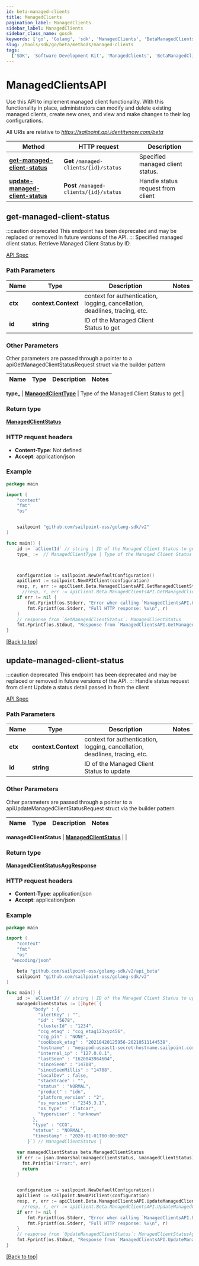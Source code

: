 ```yaml
---
id: beta-managed-clients
title: ManagedClients
pagination_label: ManagedClients
sidebar_label: ManagedClients
sidebar_class_name: gosdk
keywords: ['go', 'Golang', 'sdk', 'ManagedClients', 'BetaManagedClients']
slug: /tools/sdk/go/beta/methods/managed-clients
tags:
  ['SDK', 'Software Development Kit', 'ManagedClients', 'BetaManagedClients']
---
```


# ManagedClientsAPI

Use this API to implement managed client functionality. With this functionality in place, administrators can modify and delete existing managed clients, create new ones, and view and make changes to their log configurations.

All URIs are relative to *https://sailpoint.api.identitynow.com/beta*

| Method | HTTP request | Description |
| --- | --- | --- |
| [**get-managed-client-status**](#get-managed-client-status) | **Get** `/managed-clients/{id}/status` | Specified managed client status. |
| [**update-managed-client-status**](#update-managed-client-status) | **Post** `/managed-clients/{id}/status` | Handle status request from client |

## get-managed-client-status

:::caution deprecated This endpoint has been deprecated and may be replaced or removed in future versions of the API. ::: Specified managed client status. Retrieve Managed Client Status by ID.

[API Spec](https://developer.sailpoint.com/docs/api/beta/get-managed-client-status)

### Path Parameters

| Name | Type | Description | Notes |
| --- | --- | --- | --- |
| **ctx** | **context.Context** | context for authentication, logging, cancellation, deadlines, tracing, etc. |
| **id** | **string** | ID of the Managed Client Status to get |

### Other Parameters

Other parameters are passed through a pointer to a apiGetManagedClientStatusRequest struct via the builder pattern

| Name | Type | Description | Notes |
| ---- | ---- | ----------- | ----- |

**type\_** | [**ManagedClientType**](../models/managed-client-type) | Type of the Managed Client Status to get |

### Return type

[**ManagedClientStatus**](../models/managed-client-status)

### HTTP request headers

- **Content-Type**: Not defined
- **Accept**: application/json

### Example

```go
package main

import (
	"context"
	"fmt"
	"os"


	sailpoint "github.com/sailpoint-oss/golang-sdk/v2"
)

func main() {
    id := `aClientId` // string | ID of the Managed Client Status to get # string | ID of the Managed Client Status to get
    type_ :=  // ManagedClientType | Type of the Managed Client Status to get # ManagedClientType | Type of the Managed Client Status to get



    configuration := sailpoint.NewDefaultConfiguration()
    apiClient := sailpoint.NewAPIClient(configuration)
    resp, r, err := apiClient.Beta.ManagedClientsAPI.GetManagedClientStatus(context.Background(), id).Type_(type_).Execute()
	  //resp, r, err := apiClient.Beta.ManagedClientsAPI.GetManagedClientStatus(context.Background(), id).Type_(type_).Execute()
    if err != nil {
	    fmt.Fprintf(os.Stderr, "Error when calling `ManagedClientsAPI.GetManagedClientStatus``: %v\n", err)
	    fmt.Fprintf(os.Stderr, "Full HTTP response: %v\n", r)
    }
    // response from `GetManagedClientStatus`: ManagedClientStatus
    fmt.Fprintf(os.Stdout, "Response from `ManagedClientsAPI.GetManagedClientStatus`: %v\n", resp)
}
```

[[Back to top]](#)

## update-managed-client-status

:::caution deprecated This endpoint has been deprecated and may be replaced or removed in future versions of the API. ::: Handle status request from client Update a status detail passed in from the client

[API Spec](https://developer.sailpoint.com/docs/api/beta/update-managed-client-status)

### Path Parameters

| Name | Type | Description | Notes |
| --- | --- | --- | --- |
| **ctx** | **context.Context** | context for authentication, logging, cancellation, deadlines, tracing, etc. |
| **id** | **string** | ID of the Managed Client Status to update |

### Other Parameters

Other parameters are passed through a pointer to a apiUpdateManagedClientStatusRequest struct via the builder pattern

| Name | Type | Description | Notes |
| ---- | ---- | ----------- | ----- |

**managedClientStatus** | [**ManagedClientStatus**](../models/managed-client-status) | |

### Return type

[**ManagedClientStatusAggResponse**](../models/managed-client-status-agg-response)

### HTTP request headers

- **Content-Type**: application/json
- **Accept**: application/json

### Example

```go
package main

import (
	"context"
	"fmt"
	"os"
  "encoding/json"

    beta "github.com/sailpoint-oss/golang-sdk/v2/api_beta"
	sailpoint "github.com/sailpoint-oss/golang-sdk/v2"
)

func main() {
    id := `aClientId` // string | ID of the Managed Client Status to update # string | ID of the Managed Client Status to update
    managedclientstatus := []byte(`{
          "body" : {
            "alertKey" : "",
            "id" : "5678",
            "clusterId" : "1234",
            "ccg_etag" : "ccg_etag123xyz456",
            "ccg_pin" : "NONE",
            "cookbook_etag" : "20210420125956-20210511144538",
            "hostname" : "megapod-useast1-secret-hostname.sailpoint.com",
            "internal_ip" : "127.0.0.1",
            "lastSeen" : "1620843964604",
            "sinceSeen" : "14708",
            "sinceSeenMillis" : "14708",
            "localDev" : false,
            "stacktrace" : "",
            "status" : "NORMAL",
            "product" : "idn",
            "platform_version" : "2",
            "os_version" : "2345.3.1",
            "os_type" : "flatcar",
            "hypervisor" : "unknown"
          },
          "type" : "CCG",
          "status" : "NORMAL",
          "timestamp" : "2020-01-01T00:00:00Z"
        }`) // ManagedClientStatus |

    var managedClientStatus beta.ManagedClientStatus
    if err := json.Unmarshal(managedclientstatus, &managedClientStatus); err != nil {
      fmt.Println("Error:", err)
      return
    }


    configuration := sailpoint.NewDefaultConfiguration()
    apiClient := sailpoint.NewAPIClient(configuration)
    resp, r, err := apiClient.Beta.ManagedClientsAPI.UpdateManagedClientStatus(context.Background(), id).ManagedClientStatus(managedClientStatus).Execute()
	  //resp, r, err := apiClient.Beta.ManagedClientsAPI.UpdateManagedClientStatus(context.Background(), id).ManagedClientStatus(managedClientStatus).Execute()
    if err != nil {
	    fmt.Fprintf(os.Stderr, "Error when calling `ManagedClientsAPI.UpdateManagedClientStatus``: %v\n", err)
	    fmt.Fprintf(os.Stderr, "Full HTTP response: %v\n", r)
    }
    // response from `UpdateManagedClientStatus`: ManagedClientStatusAggResponse
    fmt.Fprintf(os.Stdout, "Response from `ManagedClientsAPI.UpdateManagedClientStatus`: %v\n", resp)
}
```

[[Back to top]](#)
